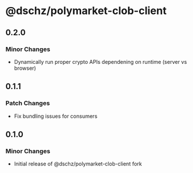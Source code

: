 # @dschz/polymarket-clob-client

## 0.2.0

### Minor Changes

- Dynamically run proper crypto APIs dependening on runtime (server vs browser)

## 0.1.1

### Patch Changes

- Fix bundling issues for consumers

## 0.1.0

### Minor Changes

- Initial release of @dschz/polymarket-clob-client fork

